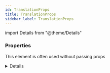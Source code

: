 ```yaml
---
id: TranslationProps
title: TranslationProps
sidebar_label: TranslationProps
---
```


import Details from "@theme/Details"




### Properties

This element is often used without passing props

<Details summary={<summary><b>Additional properties for advanced use cases</b></summary>}><div>

| Properties | Type | Description |
| --------- | ---- | ----------- |
| alias | string |  |
| count | number |  |


</div></Details>